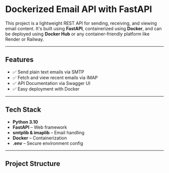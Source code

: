 # Dockerized Email API with FastAPI

This project is a lightweight REST API for sending, receiving, and viewing email content. It's built using **FastAPI**, containerized using **Docker**, and can be deployed using **Docker Hub** or any container-friendly platform like Render or Railway.

---

##  Features

- ✅ Send plain text emails via SMTP
- ✅ Fetch and view recent emails via IMAP
- ✅ API Documentation via Swagger UI
- ✅ Easy deployment with Docker

---

##  Tech Stack

- **Python 3.10**
- **FastAPI** – Web framework
- **smtplib & imaplib** – Email handling
- **Docker** – Containerization
- **.env** – Secure environment config

---

## Project Structure

